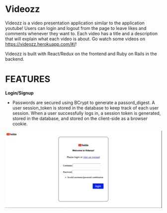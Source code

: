 # Videozz

Videozz is a video presentation application similar to the application youtube! Users can login and logout from the page to leave likes and comments whenever they want to. Each video has a title and a description that will explain what each video is about. Go watch some videos on https://videozz.herokuapp.com/#/!

Videozz is built with React/Redux on the frontend and Ruby on Rails in the backend.

# FEATURES

**Login/Signup**

- Passwords are secured using BCrypt to generate a passord_digest. A user session_token is stored in the database to keep track of each user session. When a user successfully logs in, a session token is generated, stored in the database, and stored on the client-side as a browser cookie.

<img src="./screenshots/Screen Shot 2019-10-01 at 1.31.54 PM.png">


